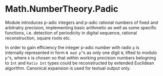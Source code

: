 # Math.NumberTheory.Padic

Module introduces p-adic integers and p-adic rational numbers of fixed and arbitratry precision, implementing basic arithmetic as well as some specific functions, i.e. detection of periodicity in digital sequence, rational reconstruction, square roots etc.

In order to gain efficiency the integer p-adic number with radix `p` is internally
represented in form `N mod p^k` as only one digit `N`, lifted to modulo `p^k`, where `k` is chosen so that within working precision numbers belogning to `Int` and `Ratio Int` types could be reconstructed by extended Euclidean algorithm. Canonical expansion is used for textual output only.
